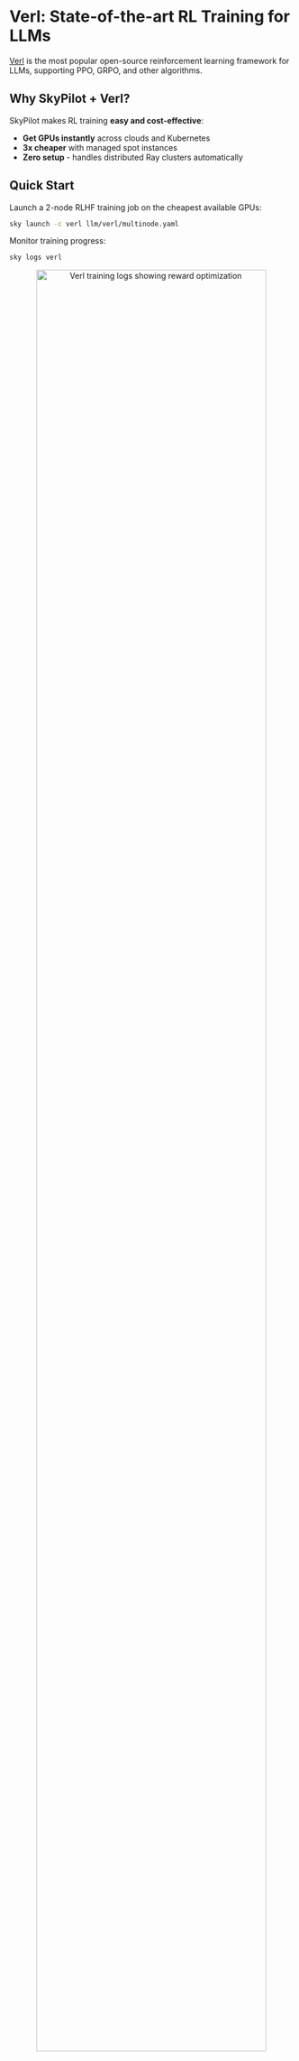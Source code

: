 # Verl: State-of-the-art RL Training for LLMs


[Verl](https://github.com/volcengine/verl) is the most popular open-source reinforcement learning framework for LLMs, supporting PPO, GRPO, and other algorithms.

## Why SkyPilot + Verl?

SkyPilot makes RL training **easy and cost-effective**:
- **Get GPUs instantly** across clouds and Kubernetes
- **3x cheaper** with managed spot instances  
- **Zero setup** - handles distributed Ray clusters automatically

## Quick Start

Launch a 2-node RLHF training job on the cheapest available GPUs:
```bash
sky launch -c verl llm/verl/multinode.yaml
```

Monitor training progress:
```bash
sky logs verl
```

<p align="center">
  <img src="https://imgur.com/vQoEIm6.png" alt="Verl training logs showing reward optimization" width="90%"/>
</p>
<p align="center"><i>Training logs showing PPO optimization progress with reward metrics</i></p>

Access Ray dashboard:
```bash
sky status --endpoint 8280 verl
```

<p align="center">
  <img src="https://i.imgur.com/6Lwuldi.png" alt="Ray Dashboard showing distributed RLHF training" width="90%"/>
</p>
<p align="center"><i>Ray dashboard showing real-time monitoring of distributed training across multiple nodes</i></p>

## Key Features

The example trains Qwen2.5-0.5B-Instruct on the GSM8K dataset using PPO:
- **Multi-node distributed training** with automatic Ray cluster setup
- **Checkpoint persistence** to cloud storage for fault tolerance
- **Customizable models and datasets** via environment variables

## Optional: Enable W&B for Training Visualization

To track training curves and metrics in Weights & Biases:
```bash
# 1. Set your W&B API key locally
export WANDB_API_KEY=your-api-key

# 2. Launch with the secret flag
sky launch -c verl llm/verl/multinode.yaml --secret WANDB_API_KEY

# 3. Edit multinode.yaml to enable W&B logger (see comments in the file)
```

## Advanced Usage

### 💰 Use Spot Instances for 3x Cost Savings

```bash
sky jobs launch -n verl-job llm/verl/multinode.yaml
```
Training automatically resumes from checkpoints if preempted.

### 🚀 Continue Experiments on the Same Cluster

```bash
# Run additional training epochs
sky exec verl llm/verl/multinode.yaml --env TOTAL_EPOCHS=10

# The YAML automatically detects and reuses the existing Ray cluster
```

### 📈 Scale to More Nodes

```bash
sky launch -c verl llm/verl/multinode.yaml --num-nodes 4
```

### 🔧 Customize Training Configuration

Modify parameters directly:
```bash
sky launch -c verl llm/verl/multinode.yaml \
  --env MODEL_NAME=meta-llama/Llama-2-7b-hf \
  --env ACTOR_LR=5e-6 \
  --env CRITIC_LR=1e-5
```

Train a larger model:
```bash
sky launch -c verl llm/verl/multinode.yaml \
  --env MODEL_NAME=Qwen/Qwen2.5-7B-Instruct \
  --gpus A100-80GB:8 --num-nodes 4
```

## Understanding the Setup

1. **Head node**: Prepares data, starts Ray head, submits training job
2. **Worker nodes**: Join Ray cluster for distributed training
3. **Smart resumption**: Ray cluster is reused if already running, avoiding restart overhead

## Troubleshooting

- **OOM errors**: Reduce batch sizes or `gpu_memory_utilization`
- **Connection issues**: Ensure ports 6385 (Ray) and 8280 (dashboard) are not blocked
- **First run is slow**: Model download happens once, subsequent runs are faster

## Learn More

- [Verl Documentation](https://verl.readthedocs.io/)
- [Verl GitHub Repository](https://github.com/volcengine/verl)
- [SkyPilot Ray Setup Guide](https://docs.skypilot.co/en/latest/running-jobs/distributed-jobs.html#executing-a-distributed-ray-program)
